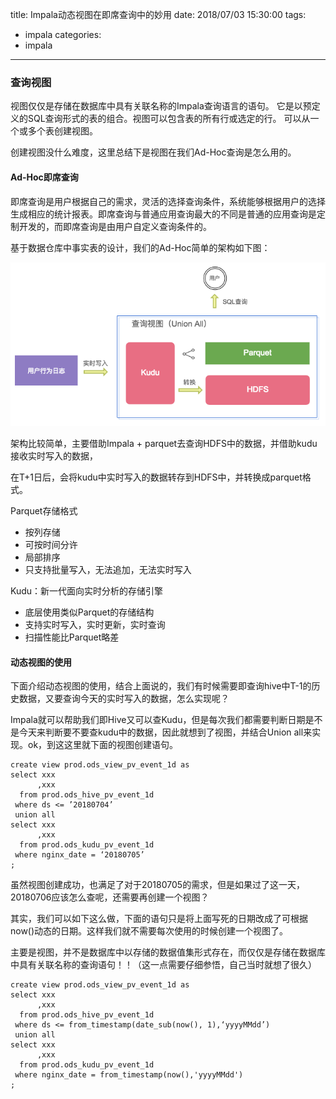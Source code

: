 title: Impala动态视图在即席查询中的妙用
date: 2018/07/03 15:30:00
tags:
- impala
categories:
- impala

---


### 查询视图

视图仅仅是存储在数据库中具有关联名称的Impala查询语言的语句。 它是以预定义的SQL查询形式的表的组合。视图可以包含表的所有行或选定的行。 可以从一个或多个表创建视图。

创建视图没什么难度，这里总结下是视图在我们Ad-Hoc查询是怎么用的。


<!--more-->


#### Ad-Hoc即席查询

即席查询是用户根据自己的需求，灵活的选择查询条件，系统能够根据用户的选择生成相应的统计报表。即席查询与普通应用查询最大的不同是普通的应用查询是定制开发的，而即席查询是由用户自定义查询条件的。

基于数据仓库中事实表的设计，我们的Ad-Hoc简单的架构如下图：

![hexo](/img/impala/ad-hoc-query.png)

架构比较简单，主要借助Impala + parquet去查询HDFS中的数据，并借助kudu接收实时写入的数据，

在T+1日后，会将kudu中实时写入的数据转存到HDFS中，并转换成parquet格式。

Parquet存储格式

- 按列存储
- 可按时间分许
- 局部排序
- 只支持批量写入，无法追加，无法实时写入

Kudu：新一代面向实时分析的存储引擎

- 底层使用类似Parquet的存储结构
- 支持实时写入，实时更新，实时查询
- 扫描性能比Parquet略差


#### 动态视图的使用

下面介绍动态视图的使用，结合上面说的，我们有时候需要即查询hive中T-1的历史数据，又要查询今天的实时写入的数据，怎么实现呢？

Impala就可以帮助我们即Hive又可以查Kudu，但是每次我们都需要判断日期是不是今天来判断要不要查kudu中的数据，因此就想到了视图，并结合Union all来实现。ok，到这这里就下面的视图创建语句。

```
create view prod.ods_view_pv_event_1d as
select xxx
      ,xxx
  from prod.ods_hive_pv_event_1d
 where ds <= ’20180704’
 union all
select xxx
      ,xxx
  from prod.ods_kudu_pv_event_1d
 where nginx_date = ‘20180705’
;
```

虽然视图创建成功，也满足了对于20180705的需求，但是如果过了这一天，20180706应该怎么查呢，还需要再创建一个视图？

其实，我们可以如下这么做，下面的语句只是将上面写死的日期改成了可根据now()动态的日期。这样我们就不需要每次使用的时候创建一个视图了。

主要是视图，并不是数据库中以存储的数据值集形式存在，而仅仅是存储在数据库中具有关联名称的查询语句！！（这一点需要仔细参悟，自己当时就想了很久）

```
create view prod.ods_view_pv_event_1d as
select xxx
      ,xxx
  from prod.ods_hive_pv_event_1d
 where ds <= from_timestamp(date_sub(now(), 1),‘yyyyMMdd’)
 union all
select xxx
      ,xxx
  from prod.ods_kudu_pv_event_1d
 where nginx_date = from_timestamp(now(),'yyyyMMdd')
;

```






